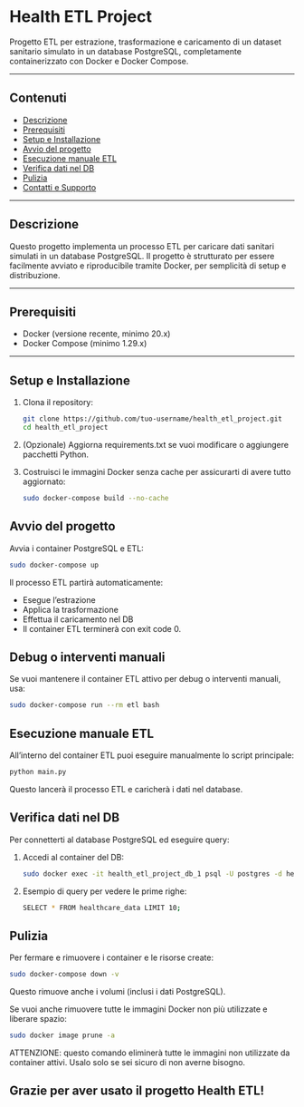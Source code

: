 # Health ETL Project

Progetto ETL per estrazione, trasformazione e caricamento di un dataset sanitario simulato in un database PostgreSQL, completamente containerizzato con Docker e Docker Compose.

---

## Contenuti

- [Descrizione](#descrizione)  
- [Prerequisiti](#prerequisiti)  
- [Setup e Installazione](#setup-e-installazione)  
- [Avvio del progetto](#avvio-del-progetto)  
- [Esecuzione manuale ETL](#esecuzione-manuale-etl)  
- [Verifica dati nel DB](#verifica-dati-nel-db)  
- [Pulizia](#pulizia)  
- [Contatti e Supporto](#contatti-e-supporto)

---

## Descrizione

Questo progetto implementa un processo ETL per caricare dati sanitari simulati in un database PostgreSQL. 
Il progetto è strutturato per essere facilmente avviato e riproducibile tramite Docker, per semplicità di setup e distribuzione.

---

## Prerequisiti

- Docker (versione recente, minimo 20.x)
- Docker Compose (minimo 1.29.x)

---

## Setup e Installazione

1. Clona il repository:

    ```bash
    git clone https://github.com/tuo-username/health_etl_project.git
    cd health_etl_project
    ```
    
2. (Opzionale) Aggiorna requirements.txt se vuoi modificare o aggiungere pacchetti Python.

3. Costruisci le immagini Docker senza cache per assicurarti di avere tutto aggiornato:

    ```bash
    sudo docker-compose build --no-cache
    ```

## Avvio del progetto

Avvia i container PostgreSQL e ETL:

```bash
sudo docker-compose up
```
    
Il processo ETL partirà automaticamente:
- Esegue l’estrazione
- Applica la trasformazione
- Effettua il caricamento nel DB
- Il container ETL terminerà con exit code 0.

## Debug o interventi manuali

Se vuoi mantenere il container ETL attivo per debug o interventi manuali, usa:

```bash
sudo docker-compose run --rm etl bash
```

## Esecuzione manuale ETL
All’interno del container ETL puoi eseguire manualmente lo script principale:

``` bash
python main.py
```

Questo lancerà il processo ETL e caricherà i dati nel database.

## Verifica dati nel DB

Per connetterti al database PostgreSQL ed eseguire query:

1. Accedi al container del DB:

    ``` bash
    sudo docker exec -it health_etl_project_db_1 psql -U postgres -d healthcare
    ```
    
2. Esempio di query per vedere le prime righe:

    ``` bash
    SELECT * FROM healthcare_data LIMIT 10;
    ```
    
## Pulizia

Per fermare e rimuovere i container e le risorse create:

``` bash
sudo docker-compose down -v
```

Questo rimuove anche i volumi (inclusi i dati PostgreSQL).

Se vuoi anche rimuovere tutte le immagini Docker non più utilizzate e liberare spazio:

``` bash
sudo docker image prune -a
```

ATTENZIONE: questo comando eliminerà tutte le immagini non utilizzate da container attivi. Usalo solo se sei sicuro di non averne bisogno.

## Grazie per aver usato il progetto Health ETL!

